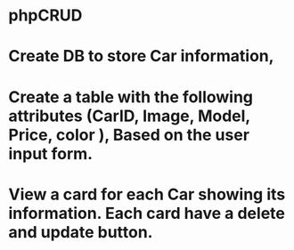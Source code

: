 # phpCRUD
# Create DB to store Car information, 
# Create a table with the following attributes (CarID, Image, Model, Price, color ), Based on the user input form.
# View a card for each Car showing its information. Each card  have a delete and update button.
